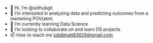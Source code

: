- 👋 Hi, I’m @sidhubgit
- 👀 I’m interested in analyzing data and predicting outcomes from a marketing POV(atm)
- 🌱 I’m currently learning Data Science
- 💞️ I’m looking to collaborate on and learn DS projects 
- 📫 How to reach me siddbhatt83629@gmail.com

<!---
sidhubgit/sidhubgit is a ✨ special ✨ repository because its `README.md` (this file) appears on your GitHub profile.
You can click the Preview link to take a look at your changes.
--->
